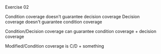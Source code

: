Exercise 02

Condition coverage doesn't guarantee decision coverage
Decision coverage doesn't guarantee condition coverage

Condition/Decision coverage can guarantee condition coverage + decision coverage

Modified/Condition coverage is C/D + something